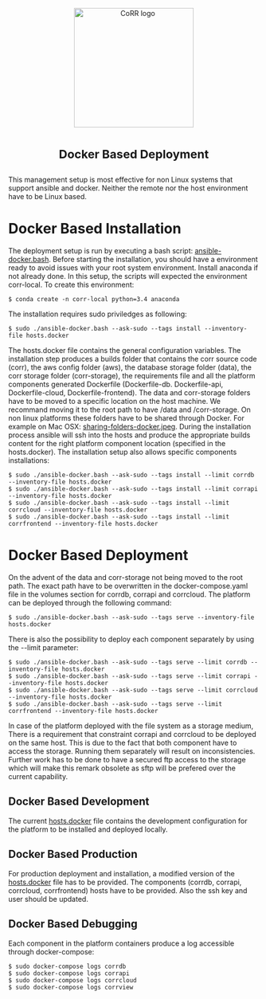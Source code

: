 <p align="center">
    <img src="https://rawgit.com/usnistgov/corr/master/corr-view/frontend/images/logo.svg"
         height="240"
         alt="CoRR logo"
         class="inline">
</p>

<h1> <p align="center"><sup><strong>
Docker Based Deployment
</strong></sup></p>
</h1>

This management setup is most effective for non Linux systems that support
ansible and docker. Neither the remote nor the host environment have
to be Linux based.

# Docker Based Installation
The deployment setup is run by executing a bash script: [ansible-docker.bash](ansible-docker.bash).
Before starting the installation, you should have a environment ready to avoid issues with your
root system environment. Install anaconda if not already done.
In this setup, the scripts will expected the environment corr-local. To create this environment:

	$ conda create -n corr-local python=3.4 anaconda

The installation requires sudo priviledges as following:

    $ sudo ./ansible-docker.bash --ask-sudo --tags install --inventory-file hosts.docker

The hosts.docker file contains the general configuration variables.
The installation step produces a builds folder that contains the corr source code (corr),
the aws config folder (aws), the database storage folder (data), the corr storage folder
(corr-storage), the requirements file and all the platform components generated Dockerfile
(Dockerfile-db. Dockerfile-api, Dockerfile-cloud, Dockerfile-frontend).
The data and corr-storage folders have to be moved to a specific location on the host machine.
We recommand moving it to the root path to have /data and /corr-storage.
On non linux platforms these folders have to be shared through Docker.
For example on Mac OSX: [sharing-folders-docker.jpeg](sharing-folders-docker.jpeg).
During the installation process ansible will ssh into the hosts and produce the appropriate
builds content for the right platform component location (specified in the hosts.docker).
The installation setup also allows specific components installations:

	$ sudo ./ansible-docker.bash --ask-sudo --tags install --limit corrdb --inventory-file hosts.docker
	$ sudo ./ansible-docker.bash --ask-sudo --tags install --limit corrapi --inventory-file hosts.docker
	$ sudo ./ansible-docker.bash --ask-sudo --tags install --limit corrcloud --inventory-file hosts.docker
	$ sudo ./ansible-docker.bash --ask-sudo --tags install --limit corrfrontend --inventory-file hosts.docker

# Docker Based Deployment
On the advent of the data and corr-storage not being moved to the root path.
The exact path have to be overwritten in the docker-compose.yaml file in the volumes
section for corrdb, corrapi and corrcloud.
The platform can be deployed through the following command:

	$ sudo ./ansible-docker.bash --ask-sudo --tags serve --inventory-file hosts.docker

There is also the possibility to deploy each component separately by using the --limit
parameter:

	$ sudo ./ansible-docker.bash --ask-sudo --tags serve --limit corrdb --inventory-file hosts.docker
	$ sudo ./ansible-docker.bash --ask-sudo --tags serve --limit corrapi --inventory-file hosts.docker
	$ sudo ./ansible-docker.bash --ask-sudo --tags serve --limit corrcloud --inventory-file hosts.docker
	$ sudo ./ansible-docker.bash --ask-sudo --tags serve --limit corrfrontend --inventory-file hosts.docker

In case of the platform deployed with the file system as a storage medium, There is a requirement that
constraint corrapi and corrcloud to be deployed on the same host. This is due to the fact that both 
component have to access the storage. Running them separately will result on inconsistencies. Further
work has to be done to have a secured ftp access to the storage which will make this remark obsolete
as sftp will be prefered over the current capability.

## Docker Based Development
The current [hosts.docker](hosts.docker) file contains the development configuration for the platform to
be installed and deployed locally.

## Docker Based Production
For production deployment and installation, a modified version of the [hosts.docker](hosts.docker) file
has to be provided. The components (corrdb, corrapi, corrcloud, corrfrontend) hosts have to be provided.
Also the ssh key and user should be updated.

## Docker Based Debugging
Each component in the platform containers produce a log accessible through docker-compose:

	$ sudo docker-compose logs corrdb
	$ sudo docker-compose logs corrapi
	$ sudo docker-compose logs corrcloud
	$ sudo docker-compose logs corrview
